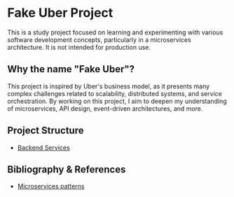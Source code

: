 # Fake Uber Project

This is a study project focused on learning and experimenting with various software development concepts, 
particularly in a microservices architecture. It is not intended for production use.

## Why the name "Fake Uber"? 
This project is inspired by Uber's business model, as it presents many complex challenges related to scalability, 
distributed systems, and service orchestration. By working on this project, I aim to deepen my understanding of 
microservices, API design, event-driven architectures, and more.

## Project Structure
- [Backend Services](backend-services)

## Bibliography & References
- [Microservices patterns](https://microservices.io/book)